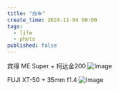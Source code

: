 ```yaml
---
title: "白车"
create_time: 2024-11-04 00:00
tags:
  - life
  - photo
published: false
---
```



宾得 ME Super + 柯达金200
![Image](/2024-11-04-white-cars/2.JPEG)

FUJI XT-50 + 35mm f1.4
![Image](/2024-11-04-white-cars/1.JPEG)
